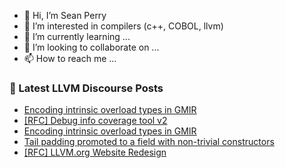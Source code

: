 - 👋 Hi, I’m Sean Perry
- 👀 I’m interested in compilers (c++, COBOL, llvm)
- 🌱 I’m currently learning ...
- 💞️ I’m looking to collaborate on ...
- 📫 How to reach me ...

<!---
s66perry/s66perry is a ✨ special ✨ repository because its `README.md` (this file) appears on your GitHub profile.
You can click the Preview link to take a look at your changes.
--->
### 📕 Latest LLVM Discourse Posts

<!-- DISCOURSE-LLVM:START -->
- [Encoding intrinsic overload types in GMIR](https://discourse.llvm.org/t/encoding-intrinsic-overload-types-in-gmir/83462#post_3)
- [[RFC] Debug info coverage tool v2](https://discourse.llvm.org/t/rfc-debug-info-coverage-tool-v2/83266#post_2)
- [Encoding intrinsic overload types in GMIR](https://discourse.llvm.org/t/encoding-intrinsic-overload-types-in-gmir/83462#post_2)
- [Tail padding promoted to a field with non-trivial constructors](https://discourse.llvm.org/t/tail-padding-promoted-to-a-field-with-non-trivial-constructors/83444#post_16)
- [[RFC] LLVM.org Website Redesign](https://discourse.llvm.org/t/rfc-llvm-org-website-redesign/79117?page=2#post_21)
<!-- DISCOURSE-LLVM:END -->
